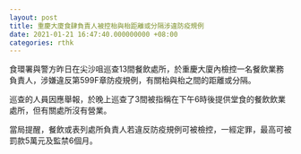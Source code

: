 ```yaml
---
layout: post
title: 重慶大廈食肆負責人被控枱與枱距離或分隔涉違防疫規例
date: 2021-01-21 16:47:40.000000000 +08:00
categories: rthk
---
```


食環署與警方昨日在尖沙咀巡查13間餐飲處所，於重慶大廈內檢控一名餐飲業務負責人，涉嫌違反第599F章防疫規例，有關枱與枱之間的距離或分隔。

巡查的人員因應舉報，於晚上巡查了3間被指稱在下午6時後提供堂食的餐飲飲業處所，但有關處所沒有營業。

當局提醒，餐飲或表列處所負責人若違反防疫規例可被檢控，一經定罪，最高可被罰款5萬元及監禁6個月。
